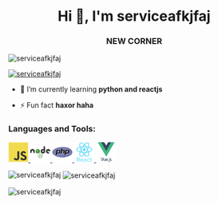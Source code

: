 <h1 align="center">Hi 👋, I'm serviceafkjfaj</h1>
<h3 align="center">NEW CORNER</h3>

<p align="left"> <img src="https://komarev.com/ghpvc/?username=serviceafkjfaj&label=Profile%20views&color=0e75b6&style=flat" alt="serviceafkjfaj" /> </p>

<p align="left"> <a href="https://github.com/ryo-ma/github-profile-trophy"><img src="https://github-profile-trophy.vercel.app/?username=serviceafkjfaj" alt="serviceafkjfaj" /></a> </p>

- 🌱 I’m currently learning **python and reactjs**

- ⚡ Fun fact **haxor haha**

<p align="left">
</p>

<h3 align="left">Languages and Tools:</h3>
<p align="left"> <a href="https://developer.mozilla.org/en-US/docs/Web/JavaScript" target="_blank" rel="noreferrer"> <img src="https://raw.githubusercontent.com/devicons/devicon/master/icons/javascript/javascript-original.svg" alt="javascript" width="40" height="40"/> </a> <a href="https://nodejs.org" target="_blank" rel="noreferrer"> <img src="https://raw.githubusercontent.com/devicons/devicon/master/icons/nodejs/nodejs-original-wordmark.svg" alt="nodejs" width="40" height="40"/> </a> <a href="https://www.php.net" target="_blank" rel="noreferrer"> <img src="https://raw.githubusercontent.com/devicons/devicon/master/icons/php/php-original.svg" alt="php" width="40" height="40"/> </a> <a href="https://reactjs.org/" target="_blank" rel="noreferrer"> <img src="https://raw.githubusercontent.com/devicons/devicon/master/icons/react/react-original-wordmark.svg" alt="react" width="40" height="40"/> </a> <a href="https://vuejs.org/" target="_blank" rel="noreferrer"> <img src="https://raw.githubusercontent.com/devicons/devicon/master/icons/vuejs/vuejs-original-wordmark.svg" alt="vuejs" width="40" height="40"/> </a> </p>

<p><img align="left" src="https://github-readme-stats.vercel.app/api/top-langs?username=serviceafkjfaj&show_icons=true&locale=en&layout=compact" alt="serviceafkjfaj" /></p>

<p>&nbsp;<img align="center" src="https://github-readme-stats.vercel.app/api?username=serviceafkjfaj&show_icons=true&locale=en" alt="serviceafkjfaj" /></p>

<p><img align="center" src="https://github-readme-streak-stats.herokuapp.com/?user=serviceafkjfaj&" alt="serviceafkjfaj" /></p>
